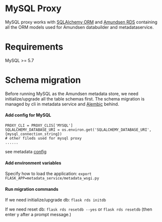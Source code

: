 # MySQL Proxy

MySQL proxy works with [SQLAlchemy ORM](https://docs.sqlalchemy.org/en/13/orm/) and [Amundsen RDS](https://github.com/amundsen-io/amundsenrds)
containing all the ORM models used for Amundsen databuilder and metadataservice.

# Requirements
MySQL >= 5.7

# Schema migration
Before running MySQL as the Amundsen metadata store, we need initialize/upgrade all the table schemas first. 
The schema migration is managed by cli in metadata service and [Alembic](https://alembic.sqlalchemy.org/en/latest/) behind. 

#### Add config for MySQL
```
PROXY_CLI = PROXY_CLIS['MYSQL']
SQLALCHEMY_DATABASE_URI = os.environ.get('SQLALCHEMY_DATABASE_URI', {mysql_connection_string})
# other fileds used for mysql proxy
......
``` 
see metadata [config](https://github.com/amundsen-io/amundsen/blob/main/metadata/metadata_service/config.py)


#### Add environment variables

Specify how to load the application: ```export FLASK_APP=metadata_service/metadata_wsgi.py```


#### Run migration commands

If we need initialize/upgrade db: ```flask rds initdb```

If we need reset db:  ```flask rds resetdb --yes```
or ```flask rds resetdb``` (then enter y after a prompt message.) 
